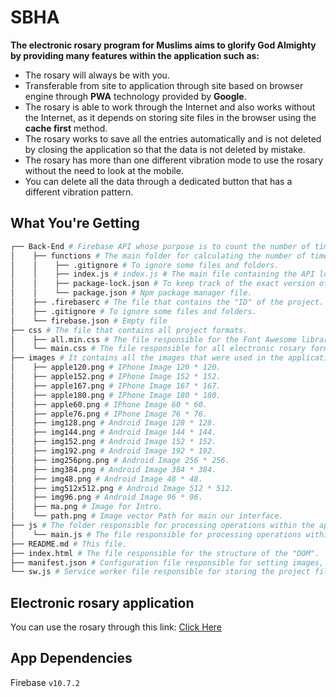 # SBHA

**The electronic rosary program for Muslims aims to glorify God Almighty by providing many features within the application such as:**
- The rosary will always be with you.
- Transferable from site to application through site based on browser engine through **PWA** technology provided by **Google**.
- The rosary is able to work through the Internet and also works without the Internet, as it depends on storing site files in the browser using the **cache first** method.
- The rosary works to save all the entries automatically and is not deleted by closing the application so that the data is not deleted by mistake.
- The rosary has more than one different vibration mode to use the rosary without the need to look at the mobile.
- You can delete all the data through a dedicated button that has a different vibration pattern.

## What You're Getting

````bash
┌── Back-End # Firebase API whose purpose is to count the number of times the program has been used.
│    ├── functions # The main folder for calculating the number of times the application is used.
│    │    ├── .gitignore # To ignore some files and folders.
│    │    ├── index.js # index.js # The main file containing the API logic.
│    │    ├── package-lock.json # To keep track of the exact version of every package that is installed so that a product is 100% reproducible in the same way even if packages are updated by their maintainers.
│    │    └── package.json # Npm package manager file.
│    ├── .firebaserc # The file that contains the "ID" of the project.
│    ├── .gitignore # To ignore some files and folders.
│    └── firebase.json # Empty file
├── css # The file that contains all project formats.
│    ├── all.min.css # The file responsible for the Font Awesome library formats.
│    └── main.css # The file responsible for all electronic rosary formats.
├── images # It contains all the images that were used in the application.
│    ├── apple120.png # IPhone Image 120 * 120.
│    ├── apple152.png # IPhone Image 152 * 152.
│    ├── apple167.png # IPhone Image 167 * 167.
│    ├── apple180.png # IPhone Image 180 * 180.
│    ├── apple60.png # IPhone Image 60 * 60.
│    ├── apple76.png # IPhone Image 76 * 76.
│    ├── img128.png # Android Image 128 * 128.
│    ├── img144.png # Android Image 144 * 144.
│    ├── img152.png # Android Image 152 * 152.
│    ├── img192.png # Android Image 192 * 192.
│    ├── img256png.png # Android Image 256 * 256.
│    ├── img384.png # Android Image 384 * 384.
│    ├── img48.png # Android Image 48 * 48.
│    ├── img512x512.png # Android Image 512 * 512.
│    ├── img96.png # Android Image 96 * 96.
│    ├── ma.png # Image for Intro.
│    └── path.png # Image vector Path for main our interface.
├── js # The folder responsible for processing operations within the application.
│    └── main.js # The file responsible for processing operations within the application.
├── README.md # This file.
├── index.html # The file responsible for the structure of the "DOM".
├── manifest.json # Configuration file responsible for setting images, application launch mode, and other functions.
└── sw.js # Service worker file responsible for storing the project file and determining which technique the application will use when it starts running.

````

## Electronic rosary application
You can use the rosary through this link: [Click Here](https://xmosalahx.github.io/Sbha/)

## App Dependencies
Firebase `v10.7.2`
